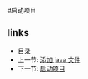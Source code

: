 #启动项目


## links
   * [目录](<preface.md>)
   * 上一节: [添加 java 文件](<1.4.md>)
   * 下一节: [启动项目](<1.5.md>)

